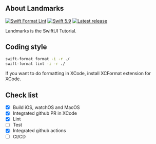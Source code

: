 ## About Landmarks

[![Swift Format Lint](https://github.com/cable8mm/Landmarks/actions/workflows/swift-format-lint.yml/badge.svg)](https://github.com/cable8mm/Landmarks/actions/workflows/swift-format-lint.yml)
[![Swift 5.9](https://img.shields.io/badge/Swift-5.9-F05138?logo=swift&logoColor=white)](https://swift.org)
[![Latest release](https://img.shields.io/github/v/release/cable8mm/Landmarks?sort=semver)](https://github.com/cable8mm/Landmarks/releases/latest)

Landmarks is the SwiftUI Tutorial.

## Coding style

```sh
swift-format format -i -r ./
swift-format lint -i -r ./
```

If you want to do formatting in XCode, install XCFormat extension for XCode.

## Check list

- [x] Build iOS, watchOS and MacOS
- [x] Integrated github PR in XCode
- [x] Lint
- [ ] Test
- [x] Integrated github actions
- [ ] CI/CD
